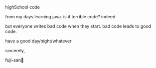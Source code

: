 highSchool code

from my days learning java. is it terrible code? indeed.

but everyone writes bad code when they start. bad code leads to good code.

have a good day/night/whatever

sincerely,

fuji-san🗻
